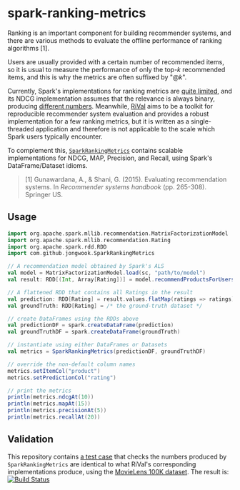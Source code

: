 spark-ranking-metrics
=====================

Ranking is an important component for building recommender systems, and there are various methods to evaluate the offline performance of ranking algorithms [1].

Users are usually provided with a certain number of recommended items, so it is usual to measure the performance of only the top-*k* recommended items, and this is why the metrics are often suffixed by "@*k*".

Currently, Spark's implementations for ranking metrics are [quite limited](http://spark.apache.org/docs/2.0.0/api/scala/index.html#org.apache.spark.mllib.evaluation.RankingMetrics), and its NDCG implementation assumes that the relevance is always binary, 
producing [different numbers](https://gist.github.com/jongwook/5d4e78290eaef22cb69abbf68b52e597). Meanwhile, [RiVal](https://github.com/recommenders/rival) aims to be a toolkit for reproducible recommender system evaluation and provides a robust implementation for a few ranking metrics, but it is written as a single-threaded application and therefore is not applicable to the scale which Spark users typically encounter.

To complement this, [`SparkRankingMetrics`](src/main/scala/com/github/jongwook/SparkRankingMetrics.scala) contains scalable implementations for NDCG, MAP, Precision, and Recall, using Spark's DataFrame/Dataset idioms.

> [1] Gunawardana, A., & Shani, G. (2015). Evaluating recommendation systems. In *Recommender systems handbook* (pp. 265-308). Springer US.

Usage
-----

```scala
import org.apache.spark.mllib.recommendation.MatrixFactorizationModel
import org.apache.spark.mllib.recommendation.Rating
import org.apache.spark.rdd.RDD
import com.github.jongwook.SparkRankingMetrics

// A recommendation model obtained by Spark's ALS
val model = MatrixFactorizationModel.load(sc, "path/to/model")
val result: RDD[(Int, Array[Rating])] = model.recommendProductsForUsers(20)

// A flattened RDD that contains all Ratings in the result
val prediction: RDD[Rating] = result.values.flatMap(ratings => ratings)
val groundTruth: RDD[Rating] = /* the ground-truth dataset */

// create DataFrames using the RDDs above
val predictionDF = spark.createDataFrame(prediction)
val groundTruthDF = spark.createDataFrame(groundTruth)

// instantiate using either DataFrames or Datasets
val metrics = SparkRankingMetrics(predictionDF, groundTruthDF)

// override the non-default column names
metrics.setItemCol("product")
metrics.setPredictionCol("rating")

// print the metrics
println(metrics.ndcgAt(10))
println(metrics.mapAt(15))
println(metrics.precisionAt(5))
println(metrics.recallAt(20))
```

Validation
----------

This repository contains [a test case](src/test/scala/com/github/jongwook/TestEquality.scala) that checks the numbers produced by `SparkRankingMetrics` are identical to what RiVal's corresponding implementations produce, using the [MovieLens 100K dataset](http://grouplens.org/datasets/movielens/100k/). The result is: [![Build Status](https://travis-ci.org/jongwook/spark-ranking-metrics.svg?branch=master)](https://travis-ci.org/jongwook/spark-ranking-metrics)
